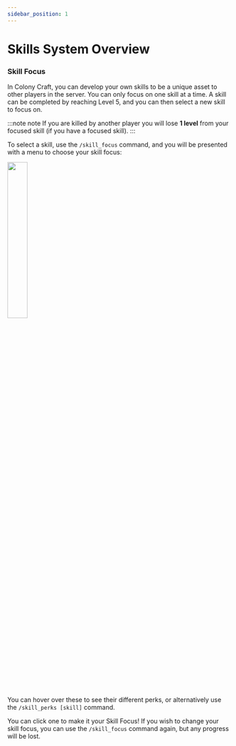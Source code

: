 ```yaml
---
sidebar_position: 1
---
```


# Skills System Overview

### Skill Focus

In Colony Craft, you can develop your own skills to be a unique asset to other players in the server. You can only focus on one skill at a time. A skill can be completed by reaching Level 5, and you can then select a new skill to focus on.

:::note note
If you are killed by another player you will lose **1 level** from your focused skill (if you have a focused skill).
:::

To select a skill, use the `/skill_focus` command, and you will be presented with a menu to choose your skill focus:

<img src="/img/skillfocus.png" width="30%" />

<br />
<br />

You can hover over these to see their different perks, or alternatively use the `/skill_perks [skill]` command.

You can click one to make it your Skill Focus! If you wish to change your skill focus, you can use the `/skill_focus` command again, but any progress will be lost.
